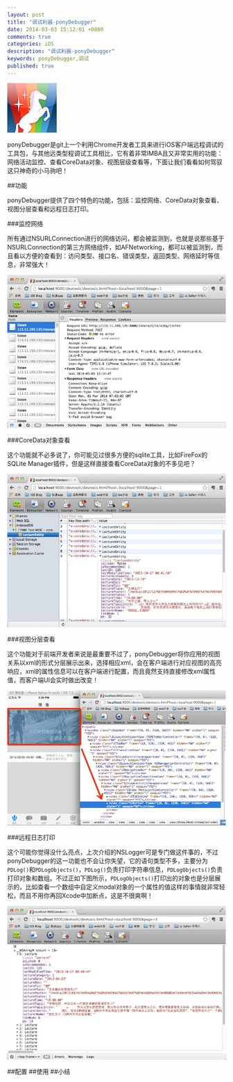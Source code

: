 ```yaml
---
layout: post
title: "调试利器-ponyDebugger"
date: 2014-03-03 15:12:01 +0800
comments: true
categories: iOS
description: "调试利器-ponyDebugger"
keywords: ponyDebugger,调试
published: true 
---
```


<img src="/images/ponyDebugger_icon.png">  

ponyDebugger是git上一个利用Chrome开发者工具来进行iOS客户端远程调试的工具包，与其他远类型程调试工具相比，它有着非常IMBA且又非常实用的功能：网络活动监控、查看CoreData对象、视图层级查看等，下面让我们看看如何驾驭这只神奇的小马驹吧！

<!--more-->

##功能

ponyDebugger提供了四个特色的功能，包括：监控网络、CoreData对象查看、视图分层查看和远程日志打印。

###监控网络

所有通过NSURLConnection进行的网络访问，都会被监测到，也就是说那些基于NSURLConnection的第三方网络组件，如AFNetworking，都可以被监测到，而且看以方便的查看到：访问类型、接口名、错误类型，返回类型、网络延时等信息，非常强大！

<img src="/images/ponyDebugger_Network.png">

###CoreData对象查看

这个功能就不必多说了，你可能见过很多方便的sqlite工具，比如FireFox的SQLite Manager插件，但是这样直接查看CoreData对象的不多见吧？

<img src="/images/ponyDebugger_CoreData.png">

###视图分层查看

这个功能对于前端开发者来说是最重要不过了，ponyDebugger将你应用的视图关系以xml的形式分层展示出来，选择相应xml，会在客户端进行对应视图的高亮响应，xml的属性信息可以在客户端进行配置，而且竟然支持直接修改xml属性值，而客户端UI会实时做出改变！

<img src="/images/ponyDebugger_ViewHierarchy.png">

###远程日志打印

这个可能你觉得没什么亮点，上次介绍的NSLogger可是专门做这件事的，不过ponyDebugger的这一功能也不会让你失望，它的语句类型不多，主要分为```PDLog()```和```PDLogObjects()```，```PDLog()```负责打印字符串信息，```PDLogObjects()```负责打印对象和数组。不过正如下图所示，```PDLogObjects()```打印出的对象也是分层展示的，比如查看一个数组中自定义modal对象的一个属性的值这样的事情就非常轻松，而且不用你再回Xcode中加断点，这是不很爽啊！

<img src="/images/ponyDebugger_Console.png">

##配置
##使用
##小结


